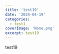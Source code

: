 ```yaml
---
title: 'test19'
date: '2024-04-19'
categories:
  - test1
coverImage: 'None.png'
excerpt: test19
---
```


test19
